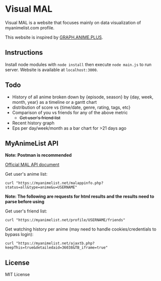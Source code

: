 # Visual MAL

Visual MAL is a website that focuses mainly on data visualization of 
myanimelist.com profile.

This website is inspired by [GRAPH.ANIME.PLUS](https://graph.anime.plus/).

## Instructions

Install node modules with `node install` then execute `node main.js` to run server. 
Website is available at `localhost:3000`.

## Todo

- History of all anime broken down by {episode, season} by {day, week, month, year} as a timeline or a gantt chart
- distribution of score vs {time/date, genre, rating, tags, etc}
- Comparison of you vs friends for any of the above metric
    - ~~Get user's friend list~~
- Recent history graph
- Eps per day/week/month as a bar chart for >21 days ago

## MyAnimeList API

**Note: Postman is recommended**

[Official MAL API document](https://myanimelist.net/modules.php?go=api) 

Get user's anime list:
```
curl "https://myanimelist.net/malappinfo.php?status=all&type=anime&u=USERNAME"
```

**Note: The following are requests for html results and the results need to parse before using**

Get user's friend list:
```
curl "https://myanimelist.net/profile/USERNAME/friends"
```

Get watching history per anime (may need to handle cookies/credentials to bypass login):
```
curl "https://myanimelist.net/ajaxtb.php?keepThis=true&detailedaid=36038&TB_iframe=true"
```

## License

MIT License
